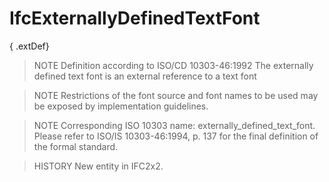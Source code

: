 # IfcExternallyDefinedTextFont

{ .extDef}
> NOTE  Definition according to ISO/CD 10303-46:1992
> The externally defined text font is an external reference to a text font

> NOTE  Restrictions of the font source and font names to be used may be exposed by implementation guidelines.

> NOTE  Corresponding ISO 10303 name: externally_defined_text_font. Please refer to ISO/IS 10303-46:1994, p. 137 for the final definition of the formal standard.

> HISTORY  New entity in IFC2x2.
